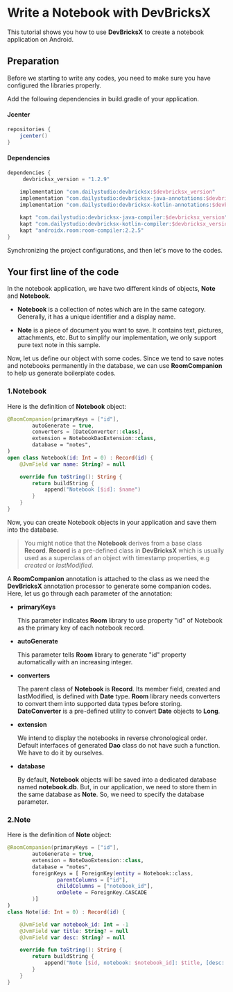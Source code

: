 # Write a Notebook with DevBricksX

This tutorial shows you how to use **DevBricksX** to create a notebook application on Android.

## Preparation
Before we starting to write any codes, you need to make sure you have configured the libraries properly.

Add the following dependencies in build.gradle of your application.

#### Jcenter

```groovy
repositories { 
    jcenter()
}
```

#### Dependencies

```groovy
dependencies {
	 devbricksx_version = "1.2.9"
    
    implementation "com.dailystudio:devbricksx:$devbricksx_version"
    implementation "com.dailystudio:devbricksx-java-annotations:$devbricksx_version"
    implementation "com.dailystudio:devbricksx-kotlin-annotations:$devbricksx_version"

    kapt "com.dailystudio:devbricksx-java-compiler:$devbricksx_version"
    kapt "com.dailystudio:devbricksx-kotlin-compiler:$devbricksx_version"
    kapt "androidx.room:room-compiler:2.2.5"
}
```
Synchronizing the project configurations, and then let's move to the codes.

## Your first line of the code
In the notebook application, we have two different kinds of objects, **Note** and **Notebook**.

- **Notebook** is a collection of notes which are in the same category. Generally, it has a unique identifier and a display name. 

- **Note** is a piece of document you want to save. It contains text, pictures, attachments, etc. But to simplify our implementation, we only support pure text note in this sample.
	
Now, let us define our object with some codes. Since we tend to save notes and notebooks permanently in the database, we can use **RoomCompanion** to help us generate boilerplate codes.

### 1.Notebook
Here is the definition of **Notebook** object:

```kotlin
@RoomCompanion(primaryKeys = ["id"],
        autoGenerate = true,
        converters = [DateConverter::class],
        extension = NotebookDaoExtension::class,
        database = "notes",
)
open class Notebook(id: Int = 0) : Record(id) {
    @JvmField var name: String? = null

    override fun toString(): String {
        return buildString {
            append("Notebook [$id]: $name")
        }
    }
}

```
Now, you can create Notebook objects in your application and save them into the database. 

> You might notice that the **Notebook** derives from a base class **Record**. **Record** is a pre-defined class in **DevBricksX** which is usually used as a superclass of an object with timestamp properties, e.g *created* or *lastModified*.

A **RoomCompanion** annotation is attached to the class as we need the **DevBricksX** annotation processor to generate some companion codes. Here, let us go through each parameter of the annotation:

- **primaryKeys**

	This parameter indicates **Room** library to use property "id" of Notebook as the primary key of each notebook record.

- **autoGenerate**

	This parameter tells **Room** library to generate "id" property automatically with an increasing integer.

- **converters**

	The parent class of **Notebook** is **Record**. Its member field, created and lastModified, is defined with **Date** type. **Room** library needs converters to convert them into supported data types before storing. **DateConverter** is a pre-defined utility to convert **Date** objects to **Long**.

- **extension**

	We intend to display the notebooks in reverse chronological order. Default interfaces of generated **Dao** class do not have such a function. We have to do it by ourselves.

- **database**

	By default, **Notebook** objects will be saved into a dedicated database named **notebook.db**. But, in our application, we need to store them in the same database as **Note**. So, we need to specify the database parameter.

### 2.Note
Here is the definition of **Note** object:

```kotlin
@RoomCompanion(primaryKeys = ["id"],
        autoGenerate = true,
        extension = NoteDaoExtension::class,
        database = "notes",
        foreignKeys = [ ForeignKey(entity = Notebook::class,
                parentColumns = ["id"],
                childColumns = ["notebook_id"],
                onDelete = ForeignKey.CASCADE
        )]
)
class Note(id: Int = 0) : Record(id) {

    @JvmField var notebook_id: Int = -1
    @JvmField var title: String? = null
    @JvmField var desc: String? = null

    override fun toString(): String {
        return buildString {
            append("Note [$id, notebook: $notebook_id]: $title, [desc: $desc]")
        }
    }
}

```


